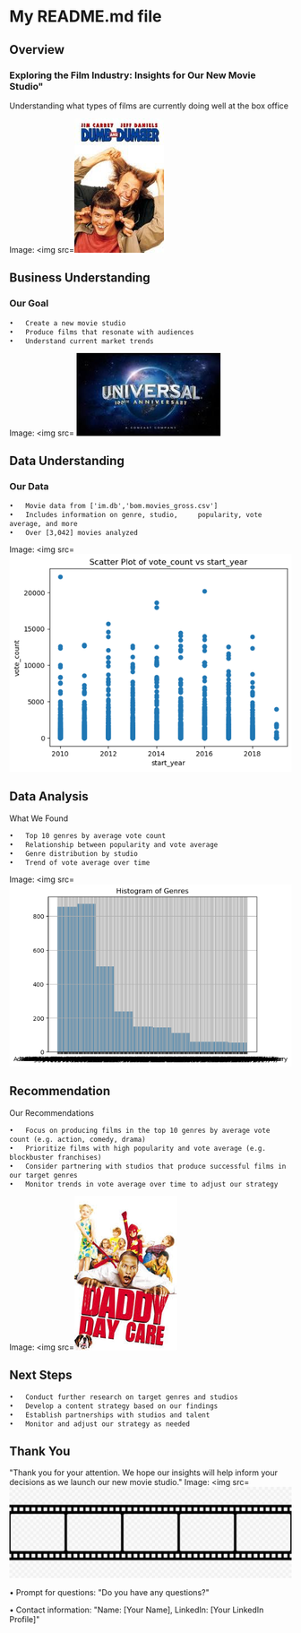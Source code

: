# My README.md file

## Overview 

### Exploring the Film Industry: Insights for Our New Movie Studio"

Understanding what types of films are currently doing well at the box office

Image: <img src=![alt text](image-2.png)

## Business Understanding
### Our Goal

    •	Create a new movie studio
    •	Produce films that resonate with audiences
    •	Understand current market trends
 Image: <img src= ![alt text](image-3.png)

## Data Understanding
### Our Data

    •	Movie data from ['im.db','bom.movies_gross.csv']
    •	Includes information on genre, studio,     popularity, vote average, and more
    •	Over [3,042] movies analyzed
 Image: <img src=![alt text](image-4.png)

## Data Analysis
   What We Found

    •	Top 10 genres by average vote count
    •	Relationship between popularity and vote average
    •	Genre distribution by studio
    •	Trend of vote average over time
   Image: <img src=![alt text](image-5.png)

## Recommendation
  Our Recommendations

    •	Focus on producing films in the top 10 genres by average vote count (e.g. action, comedy, drama)
    •	Prioritize films with high popularity and vote average (e.g. blockbuster franchises)
    •	Consider partnering with studios that produce successful films in our target genres
    •	Monitor trends in vote average over time to adjust our strategy
   Image: <img src=![alt text](image-1.png)

## Next Steps

    •	Conduct further research on target genres and studios
    •	Develop a content strategy based on our findings
    •	Establish partnerships with studios and talent
    •	Monitor and adjust our strategy as needed
  
## Thank You
 "Thank you for your attention. We hope our insights will help inform your decisions as we launch our new movie studio."
   Image: <img src=![alt text](image.png)



•	Prompt for questions: "Do you have any questions?"

•	Contact information: "Name: [Your Name], LinkedIn: [Your LinkedIn Profile]"


